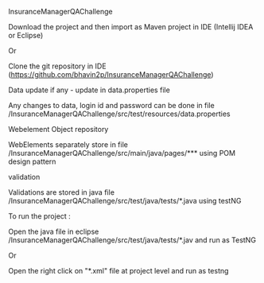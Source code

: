 InsuranceManagerQAChallenge

Download the project and then import as Maven project in IDE (Intellij IDEA or Eclipse)

Or

Clone the git repository in IDE (https://github.com/bhavin2p/InsuranceManagerQAChallenge)

Data update if any - update in data.properties file

Any changes to data, login id and password can be done in file /InsuranceManagerQAChallenge/src/test/resources/data.properties

Webelement Object repository

WebElements separately store in file /InsuranceManagerQAChallenge/src/main/java/pages/*** using POM design pattern

validation

Validations are stored in java file /InsuranceManagerQAChallenge/src/test/java/tests/*.java using testNG

To run the project :

Open the java file in eclipse /InsuranceManagerQAChallenge/src/test/java/tests/*.jav and run as TestNG

Or

Open the right click on "*.xml" file at project level and run as testng
